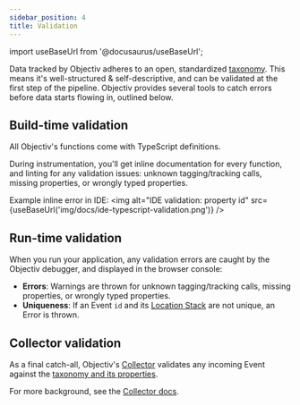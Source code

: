 ```yaml
---
sidebar_position: 4
title: Validation
---
```


import useBaseUrl from '@docusaurus/useBaseUrl';

Data tracked by Objectiv adheres to an open, standardized [taxonomy](/taxonomy/introduction.md). This means it's 
well-structured & self-descriptive, and can be validated at the first step of the pipeline. Objectiv provides 
several tools to catch errors before data starts flowing in, outlined below.

## Build-time validation
All Objectiv's functions come with TypeScript definitions.

During instrumentation, you'll get inline documentation for every function, and linting for any validation 
issues: unknown tagging/tracking calls, missing properties, or wrongly typed properties.

Example inline error in IDE:
<img alt="IDE validation: property id" src={useBaseUrl('img/docs/ide-typescript-validation.png')} />

## Run-time validation
When you run your application, any validation errors are caught by the Objectiv debugger, and displayed in the
browser console:

* **Errors**: Warnings are thrown for unknown tagging/tracking calls, missing properties, or wrongly typed 
  properties.
* **Uniqueness**: If an Event `id` and its [Location Stack](locations.md) are not unique, an Error is thrown.

## Collector validation
As a final catch-all, Objectiv's [Collector](/tracking/collector/introduction.md) validates any incoming Event against the [taxonomy and its properties](/taxonomy/reference/events/overview.md). 

For more background, see the [Collector docs](/tracking/collector/introduction.md).
